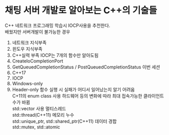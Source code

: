 # 채팅 서버 개발로 알아보는 C++의 기술들

C++ 네트워크 프로그래밍 학습시 IOCP사용을 추천한다.<br/>
배웠지만 서버개발이 불가능한 경우
1. 네트워크 지식부족
2. 윈도우 지식부족
3. C++실력 부족
IOCP는 7개의 함수만 알아도됨
1. CreateIoCompletionPort
2. GetQueuedCompletionStatus / PostQueuedCompletionStatus
이번 세션
1. C++17
2. IOCP
3. Windows-only
4. Header-only
함수 실행 시 실패가 어디서 일어났는지 알기 어려움
<br/>C+11의 enum class 사용
하드웨어 등의 변화에 따라 최대 접속가능한 클라이언트 수가 바뀜
<br/>std::vector 사용
멀티스레드
<br/>std::thread(C++11)
메모리 누수
<br/>std::unique_ptr, std::shared_ptr(C++11)
데이터 경합
<br/>std::mutex, std::atomic